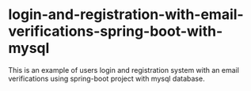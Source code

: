 # login-and-registration-with-email-verifications-spring-boot-with-mysql
This is an example of users login and registration system with an email verifications using spring-boot project with mysql database.
